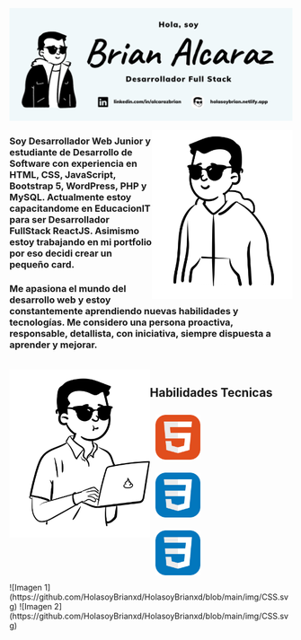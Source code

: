 ![Brian Alcaraz Banner Github](https://github.com/HolasoyBrianxd/HolasoyBrianxd/blob/main/img/banner-github.png)

<img align="right" alt="Brian Alcaraz Avatar" width="250" height="300" src="https://github.com/HolasoyBrianxd/HolasoyBrianxd/blob/main/img/brian3.png">

### Soy Desarrollador Web Junior y estudiante de Desarrollo de Software con experiencia en HTML, CSS, JavaScript, Bootstrap 5, WordPress, PHP y MySQL. Actualmente estoy capacitandome en EducacionIT para ser Desarrollador FullStack ReactJS. Asimismo estoy trabajando en mi portfolio por eso decidi crear un pequeño card.

### Me apasiona el mundo del desarrollo web y estoy constantemente aprendiendo nuevas habilidades y tecnologías. Me considero una persona proactiva, responsable, detallista, con iniciativa, siempre dispuesta a aprender y mejorar.

<br/>

<img align="left" alt="Brian Alcaraz Avatar" width="250" height="300" src="https://github.com/HolasoyBrianxd/HolasoyBrianxd/blob/main/img/brian5.png">

## Habilidades Tecnicas
<div style="display: flex; flex-direction: column">
  <div style="padding: 10px;">
    <img alt="Logo HTML" width="80" src="https://github.com/HolasoyBrianxd/HolasoyBrianxd/blob/main/img/HTML.svg">
  </div>
  <div style="padding: 10px;">
    <img alt="Logo CSS" width="80" src="https://github.com/HolasoyBrianxd/HolasoyBrianxd/blob/main/img/CSS.svg">
  </div>
  <div style="padding: 10px;">
    <img alt="Logo CSS" width="80" src="https://github.com/HolasoyBrianxd/HolasoyBrianxd/blob/main/img/CSS.svg">
  </div>
</div>
![Imagen 1](https://github.com/HolasoyBrianxd/HolasoyBrianxd/blob/main/img/CSS.svg) ![Imagen 2](https://github.com/HolasoyBrianxd/HolasoyBrianxd/blob/main/img/CSS.svg)





<!--
**HolasoyBrianxd/HolasoyBrianxd** is a ✨ _special_ ✨ repository because its `README.md` (this file) appears on your GitHub profile.

Here are some ideas to get you started:

- 🔭 I’m currently working on ...
- 🌱 I’m currently learning ...
- 👯 I’m looking to collaborate on ...
- 🤔 I’m looking for help with ...
- 💬 Ask me about ...
- 📫 How to reach me: ...
- 😄 Pronouns: ...
- ⚡ Fun fact: ...
-->
